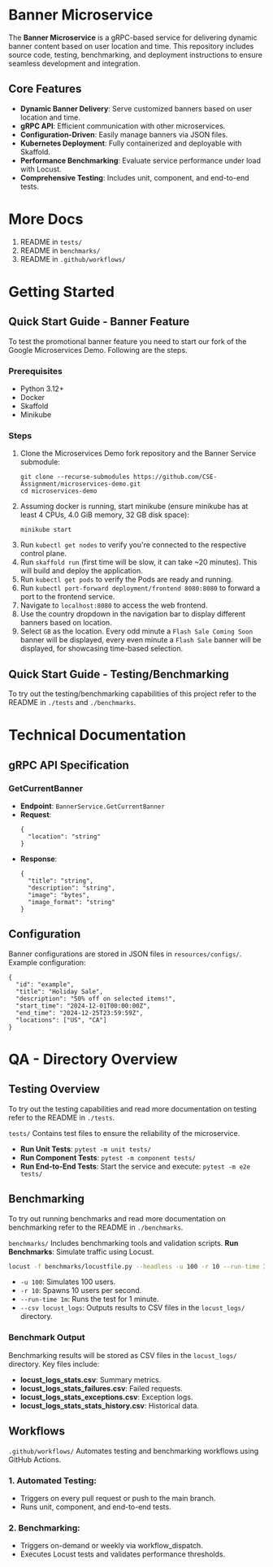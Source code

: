 # Banner Microservice

The **Banner Microservice** is a gRPC-based service for delivering dynamic banner content based on user location and time. This repository includes source code, testing, benchmarking, and deployment instructions to ensure seamless development and integration.

## Core Features
- **Dynamic Banner Delivery**: Serve customized banners based on user location and time.
- **gRPC API**: Efficient communication with other microservices.
- **Configuration-Driven**: Easily manage banners via JSON files.
- **Kubernetes Deployment**: Fully containerized and deployable with Skaffold.
- **Performance Benchmarking**: Evaluate service performance under load with Locust.
- **Comprehensive Testing**: Includes unit, component, and end-to-end tests.

# More Docs

1. README in `tests/`
2. README in `benchmarks/`
3. README in `.github/workflows/`

# Getting Started

## Quick Start Guide - Banner Feature

To test the promotional banner feature you need to start our fork of the Google Microservices Demo. Following are the steps.

### Prerequisites
- Python 3.12+
- Docker
- Skaffold
- Minikube

### Steps
1. Clone the Microservices Demo fork repository and the Banner Service submodule:
   ```
   git clone --recurse-submodules https://github.com/CSE-Assignment/microservices-demo.git
   cd microservices-demo
   ```
2. Assuming docker is running, start minikube (ensure minikube has at least 4 CPUs, 4.0 GiB memory, 32 GB disk space):
   ```
   minikube start
   ```
3. Run `kubectl get nodes` to verify you're connected to the respective control plane.
4. Run `skaffold run` (first time will be slow, it can take ~20 minutes). This will build and deploy the application.
5. Run `kubectl get pods` to verify the Pods are ready and running.
6. Run `kubectl port-forward deployment/frontend 8080:8080` to forward a port to the frontend service.
7. Navigate to `localhost:8080` to access the web frontend.
8. Use the country dropdown in the navigation bar to display different banners based on location.
9. Select `GB` as the location. Every odd minute a `Flash Sale Coming Soon` banner will be displayed, every even minute a `Flash Sale` banner will be displayed, for showcasing time-based selection.

## Quick Start Guide - Testing/Benchmarking

To try out the testing/benchmarking capabilities of this project refer to the README in `./tests` and `./benchmarks`.

# Technical Documentation

## gRPC API Specification

### GetCurrentBanner
- **Endpoint**: `BannerService.GetCurrentBanner`
- **Request**:
  ```
  {
    "location": "string"
  }
  ```
- **Response**:
  ```
  {
    "title": "string",
    "description": "string",
    "image": "bytes",
    "image_format": "string"
  }
  ```

## Configuration
Banner configurations are stored in JSON files in `resources/configs/`. Example configuration:
```
{
  "id": "example",
  "title": "Holiday Sale",
  "description": "50% off on selected items!",
  "start_time": "2024-12-01T00:00:00Z",
  "end_time": "2024-12-25T23:59:59Z",
  "locations": ["US", "CA"]
}
```

# QA - Directory Overview

## Testing Overview

To try out the testing capabilities and read more documentation on testing refer to the README in `./tests`.

`tests/` Contains test files to ensure the reliability of the microservice.
- **Run Unit Tests**: `pytest -m unit tests/`
- **Run Component Tests**: `pytest -m component tests/`
- **Run End-to-End Tests**: Start the service and execute: `pytest -m e2e tests/`

## Benchmarking

To try out running benchmarks and read more documentation on benchmarking refer to the README in `./benchmarks`.

`benchmarks/` Includes benchmarking tools and validation scripts.
**Run Benchmarks**: Simulate traffic using Locust.
  ```bash
  locust -f benchmarks/locustfile.py --headless -u 100 -r 10 --run-time 1m --host http://127.0.0.1:51234 --csv locust_logs
  ```
- `-u 100`: Simulates 100 users.
- `-r 10`: Spawns 10 users per second.
- `--run-time 1m`: Runs the test for 1 minute.
- `--csv locust_logs`: Outputs results to CSV files in the `locust_logs/` directory.
 
### Benchmark Output

Benchmarking results will be stored as CSV files in the `locust_logs/` directory. Key files include:

- **locust_logs_stats.csv**: Summary metrics.
- **locust_logs_stats_failures.csv**: Failed requests.
- **locust_logs_stats_exceptions.csv**: Exception logs.
- **locust_logs_stats_stats_history.csv**: Historical data.


## Workflows

`.github/workflows/` Automates testing and benchmarking workflows using GitHub Actions.

### 1. Automated Testing:
- Triggers on every pull request or push to the main branch.
- Runs unit, component, and end-to-end tests.
### 2. Benchmarking:
- Triggers on-demand or weekly via workflow_dispatch.
- Executes Locust tests and validates performance thresholds.
